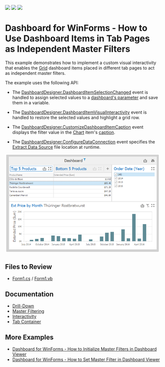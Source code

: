 <!-- default badges list -->
![](https://img.shields.io/endpoint?url=https://codecentral.devexpress.com/api/v1/VersionRange/168115326/18.2.4%2B)
[![](https://img.shields.io/badge/Open_in_DevExpress_Support_Center-FF7200?style=flat-square&logo=DevExpress&logoColor=white)](https://supportcenter.devexpress.com/ticket/details/T830471)
[![](https://img.shields.io/badge/📖_How_to_use_DevExpress_Examples-e9f6fc?style=flat-square)](https://docs.devexpress.com/GeneralInformation/403183)
<!-- default badges end -->

# Dashboard for WinForms - How to Use Dashboard Items in Tab Pages as Independent Master Filters

This example demonstrates how to implement a custom visual interactivity that enables the [Grid](https://docs.devexpress.com/Dashboard/15150) dashboard items placed in different tab pages to act as independent master filters.

The example uses the following API:

* The [DashboardDesigner.DashboardItemSelectionChanged](https://docs.devexpress.com/Dashboard/DevExpress.DashboardWin.DashboardDesigner.DashboardItemSelectionChanged) event is handled to assign selected values to a [dashboard's parameter](https://docs.devexpress.com/Dashboard/16135) and save them in a variable.

* The [DashboardDesigner.DashboardItemVisualInteractivity](https://docs.devexpress.com/Dashboard/DevExpress.DashboardWin.DashboardDesigner.DashboardItemVisualInteractivity) event is handled to restore the selected values and highlight a grid row.

* The [DashboardDesigner.CustomizeDashboardItemCaption](https://docs.devexpress.com/Dashboard/DevExpress.DashboardWin.DashboardDesigner.CustomizeDashboardItemCaption) event displays the filter value in the [Chart](https://docs.devexpress.com/Dashboard/14719) item's [caption](https://docs.devexpress.com/Dashboard/15620).

* The [DashboardDesigner.ConfigureDataConnection](https://docs.devexpress.com/Dashboard/DevExpress.DashboardWin.DashboardDesigner.ConfigureDataConnection) event specifies the [Extract Data Source](https://docs.devexpress.com/Dashboard/115900) file location at runtime.

![screenshot](./images/screenshot.png)

## Files to Review

* [Form1.cs](./CS/CustomInteractivityExample/Form1.cs) / [Form1.vb](./VB/CustomInteractivityExample/Form1.vb)

## Documentation

- [Drill-Down](https://docs.devexpress.com/Dashboard/116913)
- [Master Filtering](https://docs.devexpress.com/Dashboard/116912)
- [Interactivity](https://docs.devexpress.com/Dashboard/116692)
- [Tab Container](https://docs.devexpress.com/Dashboard/400237)

## More Examples 

- [Dashboard for WinForms - How to Initialize Master Filters in Dashboard Viewer](https://github.com/DevExpress-Examples/how-to-apply-default-filtering-to-master-filters-in-dashboardviewer-t329583)
- [Dashboard for WinForms - How to Set Master Filter in Dashboard Viewer](https://github.com/DevExpress-Examples/how-to-apply-master-filtering-in-dashboardviewer-e5097)
